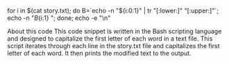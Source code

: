 for i in $(cat story.txt); 
do B=`echo -n "${i:0:1}" | tr "[:lower:]" "[:upper:]"`;
echo -n "${B}${i:1} ";
done; echo -e "\n"

About this code
This code snippet is written in the Bash scripting language and designed to capitalize the first letter of each word in a text file. This script iterates through each line in the story.txt file and capitalizes the first letter of each word. It then prints the modified text to the output.
